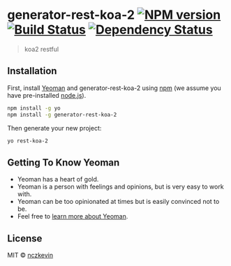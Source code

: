 # generator-rest-koa-2 [![NPM version][npm-image]][npm-url] [![Build Status][travis-image]][travis-url] [![Dependency Status][daviddm-image]][daviddm-url]
> koa2 restful

## Installation

First, install [Yeoman](http://yeoman.io) and generator-rest-koa-2 using [npm](https://www.npmjs.com/) (we assume you have pre-installed [node.js](https://nodejs.org/)).

```bash
npm install -g yo
npm install -g generator-rest-koa-2
```

Then generate your new project:

```bash
yo rest-koa-2
```

## Getting To Know Yeoman

 * Yeoman has a heart of gold.
 * Yeoman is a person with feelings and opinions, but is very easy to work with.
 * Yeoman can be too opinionated at times but is easily convinced not to be.
 * Feel free to [learn more about Yeoman](http://yeoman.io/).

## License

MIT © [nczkevin](nczkevin.com)


[npm-image]: https://badge.fury.io/js/generator-rest-koa-2.svg
[npm-url]: https://npmjs.org/package/generator-rest-koa-2
[travis-image]: https://travis-ci.org/nczkevin/generator-rest-koa-2.svg?branch=master
[travis-url]: https://travis-ci.org/nczkevin/generator-rest-koa-2
[daviddm-image]: https://david-dm.org/nczkevin/generator-rest-koa-2.svg?theme=shields.io
[daviddm-url]: https://david-dm.org/nczkevin/generator-rest-koa-2
